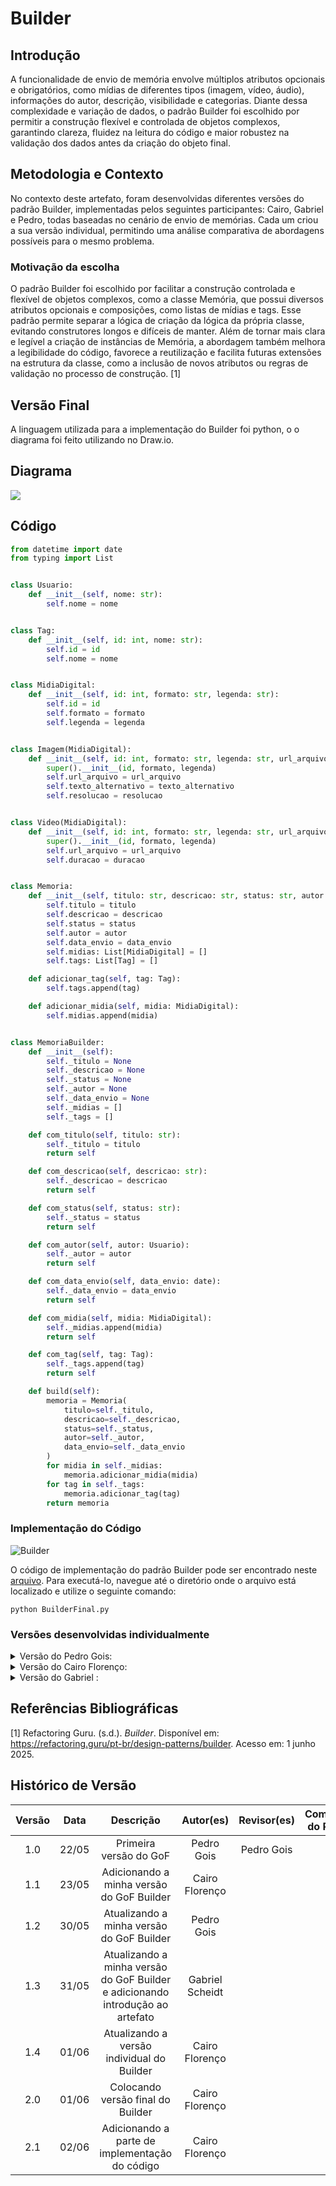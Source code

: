 # Builder

## Introdução 

A funcionalidade de envio de memória envolve múltiplos atributos opcionais e obrigatórios, como mídias de diferentes tipos (imagem, vídeo, áudio), informações do autor, descrição, visibilidade e categorias. Diante dessa complexidade e variação de dados, o padrão Builder foi escolhido por permitir a construção flexível e controlada de objetos complexos, garantindo clareza, fluidez na leitura do código e maior robustez na validação dos dados antes da criação do objeto final.

## Metodologia e Contexto

No contexto deste artefato, foram desenvolvidas diferentes versões do padrão Builder, implementadas pelos seguintes participantes: Cairo, Gabriel e Pedro, todas baseadas no cenário de envio de memórias. Cada um criou a sua versão individual, permitindo uma análise comparativa de abordagens possíveis para o mesmo problema.

### Motivação da escolha

O padrão Builder foi escolhido por facilitar a construção controlada e flexível de objetos complexos, como a classe Memória, que possui diversos atributos opcionais e composições, como listas de mídias e tags. Esse padrão permite separar a lógica de criação da lógica da própria classe, evitando construtores longos e difíceis de manter. Além de tornar mais clara e legível a criação de instâncias de Memória, a abordagem também melhora a legibilidade do código, favorece a reutilização e facilita futuras extensões na estrutura da classe, como a inclusão de novos atributos ou regras de validação no processo de construção. [1]

## Versão Final

A linguagem utilizada para a implementação do Builder foi python, o o diagrama foi feito utilizando no Draw.io.

## Diagrama

![](../assets/GOFsCriacionais/builder.drawio.png)

## Código

```python
from datetime import date
from typing import List


class Usuario:
    def __init__(self, nome: str):
        self.nome = nome


class Tag:
    def __init__(self, id: int, nome: str):
        self.id = id
        self.nome = nome


class MidiaDigital:
    def __init__(self, id: int, formato: str, legenda: str):
        self.id = id
        self.formato = formato
        self.legenda = legenda


class Imagem(MidiaDigital):
    def __init__(self, id: int, formato: str, legenda: str, url_arquivo: str, texto_alternativo: str, resolucao: str):
        super().__init__(id, formato, legenda)
        self.url_arquivo = url_arquivo
        self.texto_alternativo = texto_alternativo
        self.resolucao = resolucao


class Video(MidiaDigital):
    def __init__(self, id: int, formato: str, legenda: str, url_arquivo: str, duracao: int):
        super().__init__(id, formato, legenda)
        self.url_arquivo = url_arquivo
        self.duracao = duracao


class Memoria:
    def __init__(self, titulo: str, descricao: str, status: str, autor: Usuario, data_envio: date):
        self.titulo = titulo
        self.descricao = descricao
        self.status = status
        self.autor = autor
        self.data_envio = data_envio
        self.midias: List[MidiaDigital] = []
        self.tags: List[Tag] = []

    def adicionar_tag(self, tag: Tag):
        self.tags.append(tag)

    def adicionar_midia(self, midia: MidiaDigital):
        self.midias.append(midia)


class MemoriaBuilder:
    def __init__(self):
        self._titulo = None
        self._descricao = None
        self._status = None
        self._autor = None
        self._data_envio = None
        self._midias = []
        self._tags = []

    def com_titulo(self, titulo: str):
        self._titulo = titulo
        return self

    def com_descricao(self, descricao: str):
        self._descricao = descricao
        return self

    def com_status(self, status: str):
        self._status = status
        return self

    def com_autor(self, autor: Usuario):
        self._autor = autor
        return self

    def com_data_envio(self, data_envio: date):
        self._data_envio = data_envio
        return self

    def com_midia(self, midia: MidiaDigital):
        self._midias.append(midia)
        return self

    def com_tag(self, tag: Tag):
        self._tags.append(tag)
        return self

    def build(self):
        memoria = Memoria(
            titulo=self._titulo,
            descricao=self._descricao,
            status=self._status,
            autor=self._autor,
            data_envio=self._data_envio
        )
        for midia in self._midias:
            memoria.adicionar_midia(midia)
        for tag in self._tags:
            memoria.adicionar_tag(tag)
        return memoria
```

### Implementação do Código

![Builder](../assets/GOFsCriacionais/builder.png)

O código de implementação do padrão Builder pode ser encontrado neste [arquivo](https://github.com/UnBArqDsw2025-1-Turma02/2025.1_T02_G2_EternaFGA_Entrega03/blob/main/Projeto/GOFsCriacionais/Builder/BuilderFinal.py). Para executá-lo, navegue até o diretório onde o arquivo está localizado e utilize o seguinte comando:

```
python BuilderFinal.py
```

### Versões desenvolvidas individualmente

<details>
<summary>Versão do Pedro Gois:</summary>

#### Pedro
Classe MemoriaBuilder:
```python
from abc import ABC, abstractmethod
from datetime import datetime
from enum import Enum


# --- Supporting Enums and Media Classes ---

class Status(Enum):
    PENDENTE = "pendente"
    APROVADA = "aprovada"
    REJEITADA = "rejeitada"

class MidiaDigital(ABC):
    @abstractmethod
    def tipo(self):
        pass

class Imagem(MidiaDigital):
    def __init__(self, caminho_arquivo):
        self.caminho_arquivo = caminho_arquivo

    def tipo(self):
        return "Imagem"

class Video(MidiaDigital):
    def __init__(self, caminho_arquivo):
        self.caminho_arquivo = caminho_arquivo

    def tipo(self):
        return "Video"


# --- Produto Final ---

class Memoria:
    def __init__(self, descricao, midia, data_envio, status):
        self.descricao = descricao
        self.midia = midia
        self.data_envio = data_envio
        self.status = status

    def __str__(self):
        return f"Memória enviada em {self.data_envio}, status: {self.status.name}, descrição: {self.descricao}, mídia: {self.midia.tipo()}"


# --- Builder Abstrato ---

class MemoriaBuilder(ABC):
    @abstractmethod
    def setDescricao(self, descricao): pass

    @abstractmethod
    def setMidia(self, midia): pass

    @abstractmethod
    def build(self): pass


# --- Builder Concreto ---

class MemoriaPendenteBuilder(MemoriaBuilder):
    def __init__(self):
        self.descricao = None
        self.midia = None

    def setDescricao(self, descricao):
        self.descricao = descricao
        return self

    def setMidia(self, midia):
        self.midia = midia
        return self

    def build(self):
        return Memoria(
            descricao=self.descricao,
            midia=self.midia,
            data_envio=datetime.now(),
            status=Status.PENDENTE
        )


# --- Diretor (Opcional) ---

class DiretorEnvioMemoria:
    def __init__(self, builder: MemoriaBuilder):
        self.builder = builder

    def construirMemoria(self, descricao, midia):
        return self.builder.setDescricao(descricao).setMidia(midia).build()


# --- Exemplo de uso ---

# Estudante envia uma memória com imagem
builder = MemoriaPendenteBuilder()
diretor = DiretorEnvioMemoria(builder)

memoria = diretor.construirMemoria(
    descricao="Foto com amigos na faculdade",
    midia=Imagem("fotos/faculdade.jpg")
)

print(memoria)

```

</details>

<details>
<summary>Versão do Cairo Florenço:</summary>

### Cairo

### Modelagem

![](../assets/GOFsCriacionais/builder.drawio.png)

<center>

Autor: [Cairo Florenço](https://github.com/CA1RO)

</center>

### Codigo 

```python
from datetime import date
from typing import List


class Usuario:
    def __init__(self, nome: str):
        self.nome = nome


class Tag:
    def __init__(self, id: int, nome: str):
        self.id = id
        self.nome = nome


class MidiaDigital:
    def __init__(self, id: int, formato: str, legenda: str):
        self.id = id
        self.formato = formato
        self.legenda = legenda


class Imagem(MidiaDigital):
    def __init__(self, id: int, formato: str, legenda: str, url_arquivo: str, texto_alternativo: str, resolucao: str):
        super().__init__(id, formato, legenda)
        self.url_arquivo = url_arquivo
        self.texto_alternativo = texto_alternativo
        self.resolucao = resolucao


class Video(MidiaDigital):
    def __init__(self, id: int, formato: str, legenda: str, url_arquivo: str, duracao: int):
        super().__init__(id, formato, legenda)
        self.url_arquivo = url_arquivo
        self.duracao = duracao


class Memoria:
    def __init__(self, titulo: str, descricao: str, status: str, autor: Usuario, data_envio: date):
        self.titulo = titulo
        self.descricao = descricao
        self.status = status
        self.autor = autor
        self.data_envio = data_envio
        self.midias: List[MidiaDigital] = []
        self.tags: List[Tag] = []

    def adicionar_tag(self, tag: Tag):
        self.tags.append(tag)

    def adicionar_midia(self, midia: MidiaDigital):
        self.midias.append(midia)


class MemoriaBuilder:
    def __init__(self):
        self._titulo = None
        self._descricao = None
        self._status = None
        self._autor = None
        self._data_envio = None
        self._midias = []
        self._tags = []

    def com_titulo(self, titulo: str):
        self._titulo = titulo
        return self

    def com_descricao(self, descricao: str):
        self._descricao = descricao
        return self

    def com_status(self, status: str):
        self._status = status
        return self

    def com_autor(self, autor: Usuario):
        self._autor = autor
        return self

    def com_data_envio(self, data_envio: date):
        self._data_envio = data_envio
        return self

    def com_midia(self, midia: MidiaDigital):
        self._midias.append(midia)
        return self

    def com_tag(self, tag: Tag):
        self._tags.append(tag)
        return self

    def build(self):
        memoria = Memoria(
            titulo=self._titulo,
            descricao=self._descricao,
            status=self._status,
            autor=self._autor,
            data_envio=self._data_envio
        )
        for midia in self._midias:
            memoria.adicionar_midia(midia)
        for tag in self._tags:
            memoria.adicionar_tag(tag)
        return memoria
```

<center>

Autor: [Cairo Florenço](https://github.com/CA1RO)

</center>

</details>

<details>
<summary>Versão do Gabriel :</summary>

#### Gabriel

```python
from abc import ABC, abstractmethod
from datetime import datetime
from enum import Enum
from typing import List, Optional


# ---------------- Enums e Mídias ----------------

class StatusMemoria(Enum):
    PENDENTE = "pendente"
    ACEITA = "aceita"
    RECUSADA = "recusada"

class TipoMidia(Enum):
    IMAGEM = "imagem"
    VIDEO = "vídeo"
    AUDIO = "áudio"

class Visibilidade(Enum):
    PUBLICO = "público"
    PRIVADO = "privado"
    SOMENTE_FGA = "somente_fga"

class Midia:
    def __init__(self, tipo: TipoMidia, caminho: str):
        if not caminho.startswith("http"):
            raise ValueError("A mídia precisa ter um caminho válido (http).")
        self.tipo = tipo
        self.caminho = caminho

    def __repr__(self):
        return f"{self.tipo.value}({self.caminho})"


# ---------------- Produto Final ----------------

class Memoria:
    def __init__(
        self,
        titulo: str,
        descricao: str,
        midias: List[Midia],
        nome_autor: str,
        email_autor: str,
        data_criacao: datetime,
        status: StatusMemoria,
        visibilidade: Visibilidade,
        categorias: List[str]
    ):
        self.titulo = titulo
        self.descricao = descricao
        self.midias = midias
        self.nome_autor = nome_autor
        self.email_autor = email_autor
        self.data_criacao = data_criacao
        self.status = status
        self.visibilidade = visibilidade
        self.categorias = categorias

    def __repr__(self):
        return f"<Memoria {self.titulo!r} de {self.nome_autor}, mídias={len(self.midias)}, status={self.status.value}>"


# ---------------- Builder ----------------

class MemoriaBuilder:
    def __init__(self):
        self._titulo: Optional[str] = None
        self._descricao: Optional[str] = None
        self._midias: List[Midia] = []
        self._nome_autor: Optional[str] = None
        self._email_autor: Optional[str] = None
        self._data_criacao: datetime = datetime.utcnow()
        self._status: StatusMemoria = StatusMemoria.PENDENTE
        self._visibilidade: Visibilidade = Visibilidade.PUBLICO
        self._categorias: List[str] = []

    def com_titulo(self, titulo: str):
        self._titulo = titulo.strip()
        return self

    def com_descricao(self, descricao: str):
        self._descricao = descricao.strip()
        return self

    def adicionar_midia(self, tipo: TipoMidia, caminho: str):
        self._midias.append(Midia(tipo, caminho))
        return self

    def com_autor(self, nome: str, email: str):
        self._nome_autor = nome.strip()
        self._email_autor = email.strip()
        return self

    def com_visibilidade(self, visibilidade: Visibilidade):
        self._visibilidade = visibilidade
        return self

    def com_categorias(self, categorias: List[str]):
        self._categorias = [c.lower().strip() for c in categorias]
        return self

    def com_status_manual(self, status: StatusMemoria):
        self._status = status
        return self

    def build(self):
        if not self._titulo or not self._descricao or not self._midias:
            raise ValueError("Memória deve ter título, descrição e ao menos uma mídia.")
        return Memoria(
            titulo=self._titulo,
            descricao=self._descricao,
            midias=self._midias,
            nome_autor=self._nome_autor,
            email_autor=self._email_autor,
            data_criacao=self._data_criacao,
            status=self._status,
            visibilidade=self._visibilidade,
            categorias=self._categorias,
        )


# ---------------- Diretor ----------------

class DiretorMemoria:
    def __init__(self, builder: MemoriaBuilder):
        self._builder = builder

    def memoria_basica_com_imagem(self, titulo, descricao, autor, email, url_imagem):
        return (
            self._builder
            .com_titulo(titulo)
            .com_descricao(descricao)
            .com_autor(autor, email)
            .adicionar_midia(TipoMidia.IMAGEM, url_imagem)
            .build()
        )

```

</details>






## Referências Bibliográficas

[1] Refactoring Guru. (s.d.). *Builder*. Disponível em: https://refactoring.guru/pt-br/design-patterns/builder. Acesso em: 1 junho 2025.


## Histórico de Versão

| Versão | Data | Descrição | Autor(es) | Revisor(es) | Comentário do Revisor |
| :-: | :-: | :-: | :-: | :-: | :-: |
| 1.0 | 22/05 | Primeira versão do GoF | Pedro Gois | Pedro Gois | - |
| 1.1 | 23/05 | Adicionando a minha versão do GoF Builder | Cairo Florenço | | - |
| 1.2 | 30/05 | Atualizando a minha versão do GoF Builder | Pedro Gois | | - |
| 1.3 | 31/05 | Atualizando a minha versão do GoF Builder e adicionando introdução ao artefato| Gabriel Scheidt | | - |
| 1.4 | 01/06 | Atualizando a versão individual do Builder| Cairo Florenço | | - |
| 2.0 | 01/06 | Colocando versão final do Builder | Cairo Florenço | | - |
| 2.1 | 02/06 | Adicionando a parte de implementação do código | Cairo Florenço | | - |
